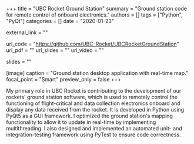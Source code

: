+++
title = "UBC Rocket Ground Station"
summary = "Ground station code for remote control of onboard electronics."
authors = []
tags = ["Python", "PyQt"]
categories = []
date = "2020-01-23"

external_link = ""

url_code = "https://github.com/UBC-Rocket/UBCRocketGroundStation"
url_pdf = ""
url_slides = ""
url_video = ""

slides = ""

[image]
  caption = "Ground station desktop application with real-time map."
  focal_point = "Smart"
  preview_only = false
+++

My primary role in UBC Rocket is contributing to the development of our rockets' ground station software, which is used to remotely control the functioning of flight-critical and data collection electronics onboard and display any data received from the rocket. It is developed in Python using PyQt5 as a GUI framework. I optimized the ground station's mapping functionality to allow it to update in real-time by implementing multithreading. I also designed and implemented an automated unit- and integration-testing framework using PyTest to ensure code correctness.
